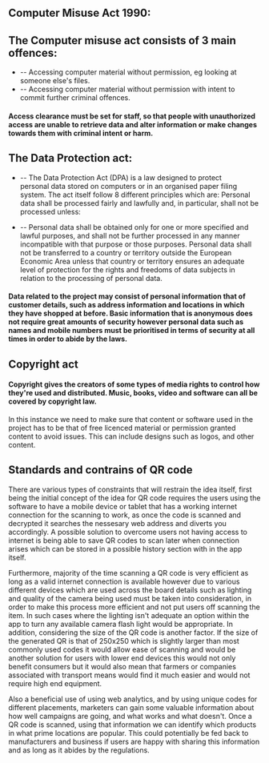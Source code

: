 ## Computer Misuse Act 1990: ##

## The Computer misuse act consists of 3 main offences:
- -- Accessing computer material without permission, eg looking at someone else's files.
- -- Accessing computer material without permission with intent to commit further criminal offences.

#### Access clearance must be set for staff, so that people with unauthorized access are unable to retrieve data and alter information or make changes towards them with criminal intent or harm.

## The Data Protection act: ##


- -- The Data Protection Act (DPA) is a law designed to protect personal data stored on computers or in an organised paper filing system. The act itself follow 8 different principles which are:
Personal data shall be processed fairly and lawfully and, in particular, shall not be processed unless:


- -- Personal data shall be obtained only for one or more specified and lawful purposes, and shall not be further processed in any manner incompatible with that purpose or those purposes.
Personal data shall not be transferred to a country or territory outside the European Economic Area unless that country or territory ensures an adequate level of protection for the rights and freedoms of data subjects in relation to the processing of personal data.


#### Data related to the project may consist of personal information that of customer details, such as address information and locations in which they have shopped at before. Basic information that is anonymous does not require great amounts of security however personal data such as names and mobile numbers must be prioritised in terms of security at all times in order to abide by the laws.

## Copyright act ##

#### Copyright gives the creators of some types of media rights to control how they're used and distributed. Music, books, video and software can all be covered by copyright law.

In this instance we need to make sure that content or software used in the project has to be that of free licenced material or permission granted content to avoid issues. This can include designs such as logos, and other content.

## Standards and contrains of QR code ##

There are various types of constraints that will restrain the idea itself, first being the initial concept of the idea for QR code requires the users using the software to have a mobile device or tablet that has a working internet connection for the scanning to work, as once the code is scanned and decrypted it searches the nessesary web address and diverts you accordingly. A possible solution to overcome users not having access to internet is being able to save QR codes to scan later when connection arises which can be stored in a possible history section with in the app itself.

Furthermore, majority of the time scanning a QR code is very efficient as long as a valid internet connection is available however due to various different devices which are used across the board details such as lighting and quality of the camera being used must be taken into consideration, in order to make this process more efficient and not put users off scanning the item. In such cases where the lighting isn't adequate an option within the app to turn any available camera flash light would be appropriate. In addition, considering the size of the QR code is another factor. If the size of the generated QR is that of 250x250 which is slightly larger than most commonly used codes it would allow ease of scanning and would be another solution for users with lower end devices this would not only benefit consumers but it would also mean that farmers or companies associated with transport means would find it much easier and would not require high end equipment. 

Also a beneficial use of using web analytics, and by using unique codes for different placements, marketers can gain some valuable information about how well campaigns are going, and what works and what doesn't. Once a QR code is scanned, using that information we can identify which products in what prime locations are popular. This could potentially be fed back to manufacturers and business if users are happy with sharing this information and as long as it abides by the regulations. 


